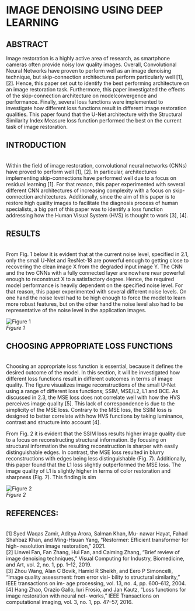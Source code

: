 # IMAGE DENOISING USING DEEP LEARNING

## ABSTRACT

Image restoration is a highly active area of research, as smartphone cameras often provide noisy low quality images. Overall, Convolutional Neural Networks have proven to perform well as an image denoising technique, but skip-connection architectures perform particularly well [1], [2]. Hence, this paper set out to identify the best performing architecture on an image restoration task. Furthermore, this paper investigated the effects of the skip-connection architecture on modelconvergence and performance. Finally, several loss functions were implemented to investigate how different loss functions result in different image restoration qualities. This paper found that the U-Net architecture with the Structural Similarity Index Measure loss function performed the best on the current task of image restoration.


## INTRODUCTION <br />
<br />
Within the field of image restoration, convolutional neural networks (CNNs) have proved to perform well [1], [2]. In particular, architectures implementing skip-connections have performed well due to a focus on residual learning [1]. For that reason, this paper experimented with several different CNN architectures of increasing complexity with a focus on skip-connection architectures. Additionally, since the aim of this paper is to restore high quality images to facilitate the diagnosis process of human specialists, a big part of this paper was to identify a loss function addressing how the Human Visual System (HVS) is thought to work [3], [4].


## RESULTS <br />
<br />
From Fig. 1 below it is evident that at the current noise level, specified in 2.1, only the small U-Net and ResNet-18 are powerful enough to getting close to recovering the clean image X from the degraded input image Y. The CNN and the two CNNs with a fully connected layer are nowhere near powerful enough to reconstruct X to a satisfactory degree. Hence, the required model performance is heavily dependent on the specified noise level. For that reason, this paper experimented with several different noise levels. On one hand the noise level had to be high enough to force the model to learn more robust features, but on the other hand the noise level also had to be representative of the noise level in the application images.

![Figure 1](https://github.com/MadsBirch/imagedenoising/blob/main/figures/best_model5.png?raw=true) <br />
*Figure 1*


## CHOOSING APPROPRIATE LOSS FUNCTIONS
<br />
Choosing an appropriate loss function is essential, because it defines the desired outcome of the model. In this section, it will be investigated how different loss functions result in different outcomes in terms of image quality. The figure visualizes image reconstructions of the small U-Net using a range of different loss functions; SSIM, MSE/L2, L1 and BCE. As discussed in 2.3, the MSE loss does not correlate well with how the HVS perceives image quality [5]. This lack of correspondence is due to the simplicity of the MSE loss. Contrary to the MSE loss, the SSIM loss is designed to better correlate with how HVS functions by taking luminance, contrast and structure into account [4].

From Fig. 2 it is evident that the SSIM loss results higher image quality due to a focus on reconstructing structural information. By focusing on structural information the resulting reconstruction is sharper with easily distinguishable edges. In contrast, the MSE loss resulted in blurry reconstructions with edges being less distinguishable (Fig. 7). Additionally, this paper found that the L1 loss slightly outperformed the MSE loss. The image quality of L1 is slightly higher in terms of color restoration and sharpness (Fig. 7). This finding is sim

![Figure 2](https://github.com/MadsBirch/imagedenoising/blob/main/figures/loss_results.png?raw=true) <br />
*Figure 2*

## REFERENCES:<br />
<br />
[1] Syed Waqas Zamir, Aditya Arora, Salman Khan, Mu- nawar Hayat, Fahad Shahbaz Khan, and Ming-Hsuan Yang, “Restormer: Efficient transformer for high- resolution image restoration,” 2021. <br />
[2] Linwei Fan, Fan Zhang, Hui Fan, and Caiming Zhang, “Brief review of image denoising techniques,” Visual Computing for Industry, Biomedicine, and Art, vol. 2, no. 1, pp. 1–12, 2019. <br />
[3] Zhou Wang, Alan C Bovik, Hamid R Sheikh, and Eero P Simoncelli, “Image quality assessment: from error visi- bility to structural similarity,” IEEE transactions on im- age processing, vol. 13, no. 4, pp. 600–612, 2004. <br />
[4] Hang Zhao, Orazio Gallo, Iuri Frosio, and Jan Kautz, “Loss functions for image restoration with neural net- works,” IEEE Transactions on computational imaging, vol. 3, no. 1, pp. 47–57, 2016.

